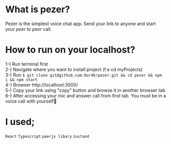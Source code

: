# What is pezer?

Pezer is the simplest voice chat app. Send your link to anyone and start your *peer to peer* call.<br>

# How to run on your localhost?

1-) Run terminal first<br>
2-) Navigate where you want to install project (f.e cd myProjects)<br>
3-) Run `$ git clone git@github.com:8ur4k/pezer.git && cd pezer && npm i && npm start`<br>
4-) Browser http://localhost:3000/<br>
5-) Copy your link using "copy" button and browse it in another browser tab<br>
6-) After accessing your mic and answer call from first tab. You must be in a voice call with yourself🎉<br>

# I used;
`React`
`Typescript`
`peerjs libary`
`zustand`
